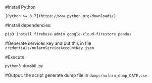 #Install Python
```
[Python >= 3.7](https://www.python.org/downloads/)
```

#Install dependencies: 
```
pip3 install firebase-admin google-cloud-firestore pandas

```

#Generate services key and put this in file ```credentials/nufarmServiceAccountKey.json```

#Execute
```
python3 dumpDB.py
```

#Output: the script generate dump file in ```dumps/nufarm_dump_DATE.csv```